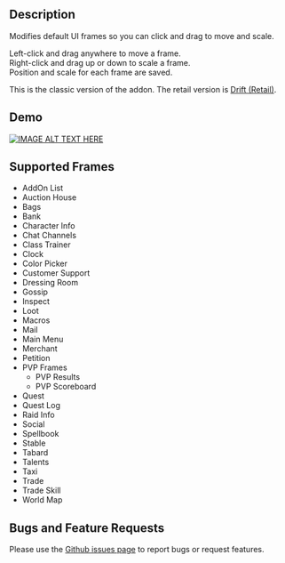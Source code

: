 ## Description
Modifies default UI frames so you can click and drag to move and scale.

Left-click and drag anywhere to move a frame.  
Right-click and drag up or down to scale a frame.  
Position and scale for each frame are saved.

This is the classic version of the addon. The retail version is [Drift (Retail)](https://www.curseforge.com/wow/addons/drift).

## Demo
[![IMAGE ALT TEXT HERE](http://img.youtube.com/vi/giUjFml4eJ8/0.jpg)](http://www.youtube.com/watch?v=giUjFml4eJ8)

## Supported Frames
* AddOn List
* Auction House
* Bags
* Bank
* Character Info
* Chat Channels
* Class Trainer
* Clock
* Color Picker
* Customer Support
* Dressing Room
* Gossip
* Inspect
* Loot
* Macros
* Mail
* Main Menu
* Merchant
* Petition
* PVP Frames
   * PVP Results
   * PVP Scoreboard
* Quest
* Quest Log
* Raid Info
* Social
* Spellbook
* Stable
* Tabard
* Talents
* Taxi
* Trade
* Trade Skill
* World Map

## Bugs and Feature Requests
Please use the [Github issues page](https://github.com/jaredbwasserman/Drift/issues) to report bugs or request features.